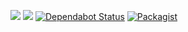 [![](https://github.com/xedi/library-eloquent-basic-sync/workflows/Linting/badge.svg)](https://github.com/xedi/library-eloquent-basic-sync/actions)
[![](https://github.com/xedi/library-eloquent-basic-sync/workflows/Unit%20Testing/badge.svg)](https://github.com/xedi/library-eloquent-basic-sync/actions)
[![Dependabot Status](https://api.dependabot.com/badges/status?host=github&identifier=212563138)](https://app.dependabot.com/accounts/xedi/repos/212563138)
[![Packagist](https://img.shields.io/packagist/v/xedi/sendgrid.svg?logo=composer&labelColor=282d33&logoColor=white)](https://packagist.org/packages/xedi/sendgrid)
